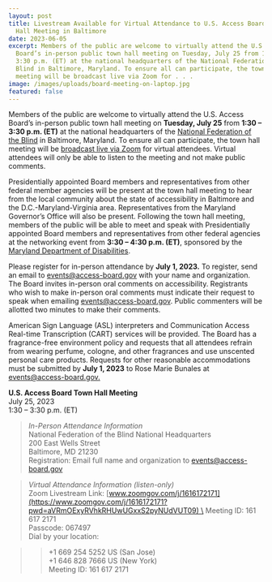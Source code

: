 ```yaml
---
layout: post
title: Livestream Available for Virtual Attendance to U.S. Access Board Town
  Hall Meeting in Baltimore
date: 2023-06-05
excerpt: Members of the public are welcome to virtually attend the U.S. Access
  Board’s in-person public town hall meeting on Tuesday, July 25 from 1:30 –
  3:30 p.m. (ET) at the national headquarters of the National Federation of the
  Blind in Baltimore, Maryland. To ensure all can participate, the town hall
  meeting will be broadcast live via Zoom for . . .
image: /images/uploads/board-meeting-on-laptop.jpg
featured: false
---
```

Members of the public are welcome to virtually attend the U.S. Access Board’s in-person public town hall meeting on **Tuesday, July 25** from **1:30 – 3:30 p.m. (ET)** at the national headquarters of the [National Federation of the Blind](https://nfb.org/) in Baltimore, Maryland. To ensure all can participate, the town hall meeting will be [broadcast live via Zoom](https://www.zoomgov.com/j/1616172171?pwd=aVRmOExyRVhkRHUwUGxxS2pyNUdVUT09) for virtual attendees. Virtual attendees will only be able to listen to the meeting and not make public comments. 

Presidentially appointed Board members and representatives from other federal member agencies will be present at the town hall meeting to hear from the local community about the state of accessibility in Baltimore and the D.C.-Maryland-Virginia area. Representatives from the Maryland Governor’s Office will also be present. Following the town hall meeting, members of the public will be able to meet and speak with Presidentially appointed Board members and representatives from other federal agencies at the networking event from **3:30 – 4:30 p.m. (ET)**, sponsored by the [Maryland Department of Disabilities](https://mdod.maryland.gov/about/Pages/About-Us-Home.aspx). 

Please register for in-person attendance by **July 1, 2023.** To register, send an email to [events@access-board.gov](mailto:events@access-board.gov) with your name and organization. The Board invites in-person oral comments on accessibility. Registrants who wish to make in-person oral comments must indicate their request to speak when emailing [events@access-board.gov](mailto:events@access-board.gov). Public commenters will be allotted two minutes to make their comments.  

American Sign Language (ASL) interpreters and Communication Access Real-time Transcription (CART) services will be provided. The Board has a fragrance-free environment policy and requests that all attendees refrain from wearing perfume, cologne, and other fragrances and use unscented personal care products. Requests for other reasonable accommodations must be submitted by **July 1, 2023** to Rose Marie Bunales at [events@access-board.gov.](mailto:events@access-board.gov) 

**U.S. Access Board Town Hall Meeting**   \
July 25, 2023  \
1:30 – 3:30 p.m. (ET) 

> *In-Person Attendance Information* \
> National Federation of the Blind National Headquarters \
> 200 East Wells Street  \
> Baltimore, MD 21230 \
> Registration: Email full name and organization to [events@access-board.gov](mailto:events@access-board.gov)   

> *Virtual Attendance Information (listen-only)* \
> Zoom Livestream Link: [www.zoomgov.com/j/1616172171](https://www.zoomgov.com/j/1616172171?pwd=aVRmOExyRVhkRHUwUGxxS2pyNUdVUT09) \
> Meeting ID: 161 617 2171 \
> Passcode: 067497 \
> Dial by your location: 

>> +1 669 254 5252 US (San Jose) \
>> +1 646 828 7666 US (New York) \
>> Meeting ID: 161 617 2171 
